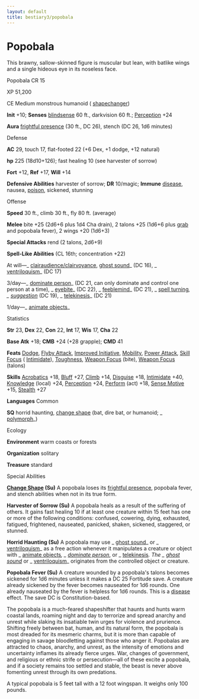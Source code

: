 ```yaml
---
layout: default
title: bestiary3/popobala
---
```

# Popobala

This brawny, sallow-skinned figure is muscular but lean, with batlike wings and a single hideous eye in its noseless face.

Popobala CR 15

XP 51,200

CE Medium monstrous humanoid ( [shapechanger](monster_dir/creatureTypes#_shapechanger-subtype))

**Init** +10; **Senses** [blindsense](monsters/universalMonsterRules#_blindsense) 60 ft., darkvision 60 ft.; [Perception](skill_dir/perception#_perception) +24

**Aura** [frightful presence](monsters/universalMonsterRules#_frightful-presence) (30 ft., DC 26), stench (DC 26, 1d6 minutes)

Defense

**AC** 29, touch 17, flat-footed 22 (+6 Dex, +1 dodge, +12 natural)

**hp** 225 (18d10+126); fast healing 10 (see harvester of sorrow)

**Fort** +12, **Ref** +17, **Will** +14

**Defensive Abilities** harvester of sorrow; **DR** 10/magic; **Immune** [disease](monster_dir/universalMonsterRules#_disease-(ex-or-su)), nausea, [poison](monsters/universalMonsterRules#_poison-(ex-or-su)), sickened, stunning

Offense

**Speed** 30 ft., climb 30 ft., fly 80 ft. (average)

**Melee** bite +25 (2d6+6 plus 1d4 Cha drain), 2 talons +25 (1d6+6 plus [grab](monster_dir/universalMonsterRules#_grab) and popobala fever), 2 wings +20 (1d6+3)

**Special Attacks** rend (2 talons, 2d6+9)

**Spell-Like Abilities** (CL 16th; concentration +22)

At will—_ [clairaudience/clairvoyance](spell_dir/clairaudienceClairvoyance#_clairaudience-clairvoyance), [ghost sound](spells/ghostSound#_ghost-sound)_ (DC 16), _ [ventriloquism](spell_dir/ventriloquism#_ventriloquism)_ (DC 17)

3/day—_ [dominate person](spell_dir/dominatePerson#_dominate-person)_ (DC 21, can only dominate and control one person at a time), _ [eyebite](spells/eyebite#_eyebite)_ (DC 22), _ [feeblemind](spell_dir/feeblemind#_feeblemind)_ (DC 21), _ [spell turning](spells/spellTurning#_spell-turning)_, _ [suggestion](spell_dir/suggestion#_suggestion)_ (DC 19), _ [telekinesis](spells/telekinesis#_telekinesis)_ (DC 21)

1/day—_ [animate objects](spell_dir/animateObjects#_animate-objects)_

Statistics

**Str** 23, **Dex** 22, **Con** 22, **Int** 17, **Wis** 17, **Cha** 22

**Base Atk** +18; **CMB** +24 (+28 grapple); **CMD** 41

**Feats** [Dodge](feats#_dodge), [Flyby Attack](monsters/monsterFeats#_flyby-attack), [Improved Initiative](feats#_improved-initiative), [Mobility](feats#_mobility), [Power Attack](feats#_power-attack), [Skill Focus](feats#_skill-focus) ( [Intimidate](skill_dir/intimidate#_intimidate)), [Toughness](feats#_toughness), [Weapon Focus](feats#_weapon-focus) (bite), [Weapon Focus](feats#_weapon-focus) (talons)

**Skills** [Acrobatics](skills/acrobatics#_acrobatics) +18, [Bluff](skill_dir/bluff#_bluff) +27, [Climb](skills/climb#_climb) +14, [Disguise](skill_dir/disguise#_disguise) +18, [Intimidate](skills/intimidate#_intimidate) +40, [Knowledge](skill_dir/knowledge#_knowledge) (local) +24, [Perception](skills/perception#_perception) +24, [Perform](skill_dir/perform#_perform) (act) +18, [Sense Motive](skills/senseMotive#_sense-motive) +15, [Stealth](skill_dir/stealth#_stealth) +27

**Languages** Common

**SQ** horrid haunting, [change shape](monsters/universalMonsterRules#_change-shape) (bat, dire bat, or humanoid; _ [polymorph](spell_dir/polymorph#_polymorph)_)

Ecology

**Environment** warm coasts or forests

**Organization** solitary

**Treasure** standard

Special Abilities

**[Change Shape](monsters/universalMonsterRules#_change-shape) (Su)** A popobala loses its [frightful presence](monster_dir/universalMonsterRules#_frightful-presence), popobala fever, and stench abilities when not in its true form.

**Harvester of Sorrow (Su)** A popobala heals as a result of the suffering of others. It gains fast healing 10 if at least one creature within 15 feet has one or more of the following conditions: confused, cowering, dying, exhausted, fatigued, frightened, nauseated, panicked, shaken, sickened, staggered, or stunned.

**Horrid Haunting (Su)** A popobala may use _ [ghost sound](spells/ghostSound#_ghost-sound)_ or _ [ventriloquism](spell_dir/ventriloquism#_ventriloquism)_ as a free action whenever it manipulates a creature or object with _ [animate objects](spells/animateObjects#_animate-objects)_, _ [dominate person](spell_dir/dominatePerson#_dominate-person)_, or _ [telekinesis](spells/telekinesis#_telekinesis)_. The _ [ghost sound](spell_dir/ghostSound#_ghost-sound)_ or _ [ventriloquism](spells/ventriloquism#_ventriloquism)_ originates from the controlled object or creature.

**Popobala Fever (Su)** A creature wounded by a popobala's talons becomes sickened for 1d6 minutes unless it makes a DC 25 Fortitude save. A creature already sickened by the fever becomes nauseated for 1d6 rounds. One already nauseated by the fever is helpless for 1d6 rounds. This is a [disease](monster_dir/universalMonsterRules#_disease-(ex-or-su)) effect. The save DC is Constitution-based.

The popobala is a much-feared shapeshifter that haunts and hunts warm coastal lands, roaming night and day to terrorize and spread anarchy and unrest while slaking its insatiable twin urges for violence and prurience. Shifting freely between bat, human, and its natural form, the popobala is most dreaded for its mesmeric charms, but it is more than capable of engaging in savage bloodletting against those who anger it. Popobalas are attracted to chaos, anarchy, and unrest, as the intensity of emotions and uncertainty inflames its already fierce urges. War, changes of government, and religious or ethnic strife or persecution—all of these excite a popobala, and if a society remains too settled and stable, the beast is never above fomenting unrest through its own predations.

A typical popobala is 5 feet tall with a 12 foot wingspan. It weighs only 100 pounds.

